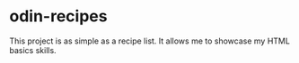 # odin-recipes

This project is as simple as a recipe list. 
It allows me to showcase my HTML basics skills.
